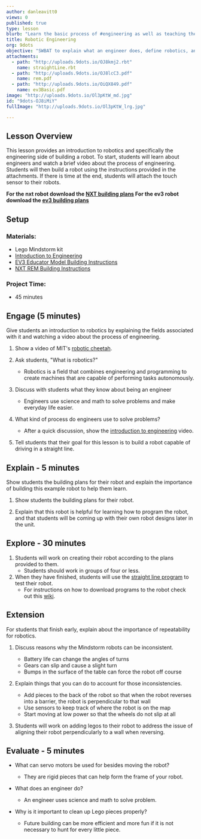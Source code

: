 ```yaml
---
author: danleavitt0
views: 0
published: true
type: lesson
blurb: "Learn the basic process of #engineering as well as teaching them the different pieces that make up a #Lego #Mindstorm robot."
title: Robotic Engineering
org: 9dots
objective: "SWBAT to explain what an engineer does, define robotics, and demonstrate learning by producing a robot capable of driving."
attachments: 
  - path: "http://uploads.9dots.io/OJ8kmj2.rbt"
    name: straightLine.rbt
  - path: "http://uploads.9dots.io/OJ8lcC3.pdf"
    name: rem.pdf
  - path: "http://uploads.9dots.io/OiQX849.pdf"
    name: ev3Basic.pdf
image: "http://uploads.9dots.io/Ol3pKtW_md.jpg"
id: "9dots-OJ8iMiY"
fullImage: "http://uploads.9dots.io/Ol3pKtW_lrg.jpg"

---
```


## Lesson Overview
This lesson provides an introduction to robotics and specifically the engineering side of building a robot. To start, students will learn about engineers and watch a brief video about the process of engineering. Students will then build a robot using the instructions provided in the attachments. If there is time at the end, students will attach the touch sensor to their robots.


**For the nxt robot download the [NXT building plans](http://uploads.9dots.io/OJ8lcC3.pdf)
For the ev3 robot download the [ev3 building plans](http://uploads.9dots.io/OiQX849.pdf)**

## Setup

### Materials:
- Lego Mindstorm kit
- [Introduction to Engineering](http://www.education.rec.ri.cmu.edu/previews/robot_c_products/teaching_rc_lego_v2_preview/fundamentals/projectmanagement/videos/engineeringprocess.html) 
- [EV3 Educator Model Building Instructions](http://uploads.9dots.io/OiQX849.pdf)
- [NXT REM Building Instructions](http://uploads.9dots.io/OJ8lcC3.pdf)

### Project Time:
- 45 minutes

## Engage (5 minutes)
Give students an introduction to robotics by explaining the fields associated with it and watching a video about the process of engineering. 

1. Show a video of MIT's [robotic cheetah](https://www.youtube.com/watch?v=XMKQbqnXXhQ).

2. Ask students, "What is robotics?"
	- Robotics is a field that combines engineering and programming to create machines that are capable of performing tasks autonomously.

3. Discuss with students what they know about being an engineer
	- Engineers use science and math to solve problems and make everyday life easier. 

2. What kind of process do engineers use to solve problems?
	- After a quick discussion, show the [introduction to engineering](http://www.education.rec.ri.cmu.edu/previews/robot_c_products/teaching_rc_lego_v2_preview/fundamentals/projectmanagement/videos/engineeringprocess.html) video.  

3. Tell students that their goal for this lesson is to build a robot capable of driving in a straight line.

## Explain - 5 minutes
Show students the building plans for their robot and explain the importance of building this example robot to help them learn.

1. Show students the building plans for their robot. 

2. Explain that this robot is helpful for learning how to program the robot, and that students will be coming up with their own robot designs later in the unit.

## Explore - 30 minutes

1. Students will work on creating their robot according to the plans provided to them. 
	- Students should work in groups of four or less.
2. When they have finished, students will use the [straight line program](http://uploads.9dots.io/OJ8kmj2.rbt) to test their robot.
	- For instructions on how to download programs to the robot check out this [wiki](http://www.9dots.io/9dots/OiQoYL1).

## Extension
For students that finish early, explain about the importance of repeatability for robotics.

1. Discuss reasons why the Mindstorm robots can be inconsistent.
	- Battery life can change the angles of turns
    - Gears can slip and cause a slight turn
    - Bumps in the surface of the table can force the robot off course
    
2. Explain things that you can do to account for those inconsistencies.
	- Add pieces to the back of the robot so that when the robot reverses into a barrier, the robot is perpendicular to that wall
    - Use sensors to keep track of where the robot is on the map
    - Start moving at low power so that the wheels do not slip at all

3. Students will work on adding legos to their robot to address the issue of aligning their robot perpendicularly to a wall when reversing.

## Evaluate - 5 minutes

- What can servo motors be used for besides moving the robot?
	- They are rigid pieces that can help form the frame of your robot.

- What does an engineer do?
	- An engineer uses science and math to solve problem.

- Why is it important to clean up Lego pieces properly?
	- Future building can be more efficient and more fun if it is not necessary to hunt for every little piece.
